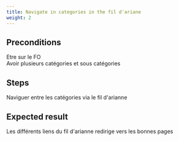 ```yaml
---
title: Navigate in categories in the fil d'ariane
weight: 2
---
```


## Preconditions

Etre sur le FO\
Avoir plusieurs catégories et sous catégories
## Steps

Naviguer entre les catégories via le fil d'arianne

## Expected result

Les différents liens du fil d'arianne redirige vers les bonnes pages

